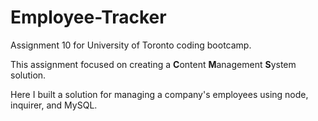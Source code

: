 # Employee-Tracker

Assignment 10 for University of Toronto coding bootcamp.

This assignment focused on creating a **C**ontent **M**anagement **S**ystem solution. 

Here I built a solution for managing a company's employees using node, inquirer, and MySQL.